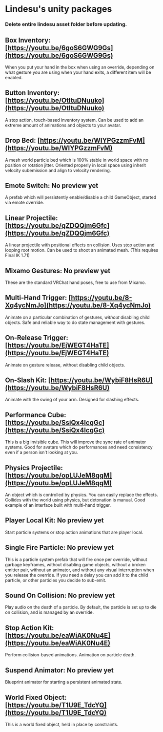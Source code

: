 # Lindesu's unity packages

### Delete entire lindesu asset folder before updating.

## Box Inventory: [https://youtu.be/6goS6GWG9Gs](https://youtu.be/6goS6GWG9Gs)
When you put your hand in the box when using an override, depending on what gesture you are using when your hand exits, a different item will be enabled.
## Button Inventory: [https://youtu.be/OtltuDNuuko](https://youtu.be/OtltuDNuuko)
A stop action, touch-based inventory system. Can be used to add an extreme amount of animations and objects to your avatar.
## Drop Bed: [https://youtu.be/WIYPGzzmFvM](https://youtu.be/WIYPGzzmFvM)
A mesh world particle bed which is 100% stable in world space with no position or rotation jitter. Oriented properly in local space using inherit velocity subemission and align to velocity rendering.
## Emote Switch: No preview yet
A prefab which will persistently enable/disable a child GameObject, started via emote override.
## Linear Projectile: [https://youtu.be/qZDQQjm6Gfc](https://youtu.be/qZDQQjm6Gfc)
A linear projectile with positional effects on collision. Uses stop action and looping root motion. Can be used to shoot an animated mesh. (This requires Final IK 1.71)
## Mixamo Gestures: No preview yet
These are the standard VRChat hand poses, free to use from Mixamo.
## Multi-Hand Trigger: [https://youtu.be/8-Xq4ycNmJo](https://youtu.be/8-Xq4ycNmJo)
Animate on a particular combination of gestures, *without* disabling child objects. Safe and reliable way to do state management with gestures.
## On-Release Trigger: [https://youtu.be/EjWEGT4HaTE](https://youtu.be/EjWEGT4HaTE)
Animate on gesture release, without disabling child objects.
## On-Slash Kit: [https://youtu.be/WybiF8HsR6U](https://youtu.be/WybiF8HsR6U)
Animate with the swing of your arm. Designed for slashing effects.
## Performance Cube: [https://youtu.be/SsiQx4IcqGc](https://youtu.be/SsiQx4IcqGc)
This is a big invisible cube. This will improve the sync rate of animator systems. Good for avatars which do performances and need consistency even if a person isn't looking at you.
## Physics Projectile: [https://youtu.be/opLUJeM8qqM](https://youtu.be/opLUJeM8qqM)
An object which is controlled by physics. You can easily replace the effects. Collides with the world using physics, but detonation is manual. Good example of an interface built with multi-hand trigger.
## Player Local Kit: No preview yet
Start particle systems or stop action animations that are player local.
## Single Fire Particle: No preview yet
This is a particle system prefab that will fire once per override, without garbage keyframes, without disabling game objects, without a broken emitter pair, without an animator, and without any visual interruption when you release the override. If you need a delay you can add it to the child particle, or other particles you decide to sub-emit.
## Sound On Collision: No preview yet
Play audio on the death of a particle. By default, the particle is set up to die on collision, and is managed by an override.
## Stop Action Kit: [https://youtu.be/eaWiAK0Nu4E](https://youtu.be/eaWiAK0Nu4E)
Perform collision-based animations. Animation on particle death.
## Suspend Animator: No preview yet
Blueprint animator for starting a persistent animated state.
## World Fixed Object: [https://youtu.be/T1U9E_TdcYQ](https://youtu.be/T1U9E_TdcYQ)
This is a world fixed object, held in place by constraints.

